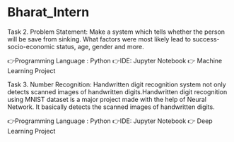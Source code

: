 # Bharat_Intern
Task 2. Problem Statement: Make a system which tells whether the person will be save from sinking. What factors were most likely lead to success-socio-economic status, age, gender and more.


👉Programming Language : Python
👉IDE: Jupyter Notebook
👉 Machine Learning Project

Task 3. Number Recognition:
Handwritten digit recognition system not only detects scanned images of handwritten digits.Handwritten digit recognition using MNIST dataset is a major project made with the help of Neural Network. It basically detects the scanned images of handwritten digits.

👉Programming Language : Python
👉IDE: Jupyter Notebook
👉 Deep Learning Project
